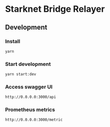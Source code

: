 # Starknet Bridge Relayer

## Development

### Install
```sh
yarn
```

### Start development
```sh
yarn start:dev
```

### Access swagger UI
```sh
http://0.0.0.0:3000/api
```

### Prometheus metrics
```sh
http://0.0.0.0:3000/metric
```